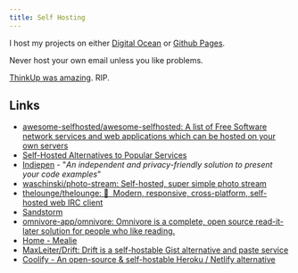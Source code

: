 ```yaml
---
title: Self Hosting
---
```


I host my projects on either [Digital Ocean](https://www.digitalocean.com/?refcode=8e1d8283bd20) or [Github Pages](https://pages.github.com/).

Never host your own email unless you like problems.

[ThinkUp was amazing](https://github.com/ThinkUpLLC/ThinkUp). RIP.

## Links

- [awesome-selfhosted/awesome-selfhosted: A list of Free Software network services and web applications which can be hosted on your own servers](https://github.com/awesome-selfhosted/awesome-selfhosted)
- [Self-Hosted Alternatives to Popular Services](https://www.reddit.com/r/selfhosted/)
- [Indiepen](https://indiepen.tech/) - "_An independent and privacy-friendly solution to present your code examples_"
- [waschinski/photo-stream: Self-hosted, super simple photo stream](https://github.com/waschinski/photo-stream/)
- [thelounge/thelounge: 💬 ‎ Modern, responsive, cross-platform, self-hosted web IRC client](https://github.com/thelounge/thelounge)
- [Sandstorm](https://sandstorm.io/)
- [omnivore-app/omnivore: Omnivore is a complete, open source read-it-later solution for people who like reading.](https://github.com/omnivore-app/omnivore)
- [Home - Mealie](https://hay-kot.github.io/mealie/)
- [MaxLeiter/Drift: Drift is a self-hostable Gist alternative and paste service](https://github.com/MaxLeiter/Drift)
- [Coolify - An open-source & self-hostable Heroku / Netlify alternative](https://coolify.io/)